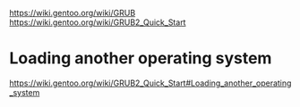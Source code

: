 https://wiki.gentoo.org/wiki/GRUB
https://wiki.gentoo.org/wiki/GRUB2_Quick_Start

# Loading another operating system
https://wiki.gentoo.org/wiki/GRUB2_Quick_Start#Loading_another_operating_system

